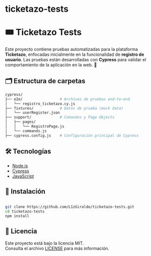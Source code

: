 # ticketazo-tests
# 🎟️ Ticketazo Tests 

Este proyecto contiene pruebas automatizadas para la plataforma **Ticketazo**, enfocadas inicialmente en la funcionalidad de **registro de usuario**. Las pruebas están desarrolladas con **Cypress** para validar el comportamiento de la aplicación en la web. 🚀 


## 🗂️ Estructura de carpetas
```bash
cypress/
├── e2e/                 # Archivos de pruebas end-to-end
│   └── registro_ticketazo.cy.js
├── fixtures/            # Datos de prueba (mock data)
│   └── userRegister.json
├── support/             # Comandos y Page Objects
│   ├── pages/
│   │   └── RegistroPage.js
│   └── commands.js
├── cypress.config.js    # Configuración principal de Cypress

```


## 🛠️ Tecnologías

* [Node.js](https://nodejs.org/es)
* [Cypress](https://www.cypress.io/)
* [JavaScript](https://kinsta.com/es/base-de-conocimiento/que-es-javascript/)
  

## 🚀 Instalación
```bash

git clone https://github.com/L1zGiraldo/ticketazo-tests.git
cd ticketazo-tests
npm install

```

## 📄 Licencia
Este proyecto está bajo la licencia MIT.  
Consulta el archivo [LICENSE](https://github.com/L1zGiraldo/ticketazo-tests/blob/main/LICENSE) para más información.

